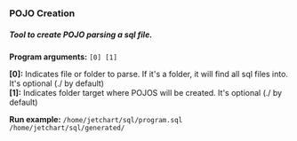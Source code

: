 ### POJO Creation
##### Tool to create POJO parsing a sql file.

**Program arguments:** `[0] [1]`<br>

**[0]:** Indicates file or folder to parse. If it's a folder, it will find all sql files into. It's optional (./ by default)<br>
**[1]:** Indicates folder target where POJOS will be created. It's optional (./ by default)<br>

**Run example:**
`/home/jetchart/sql/program.sql /home/jetchart/sql/generated/`

